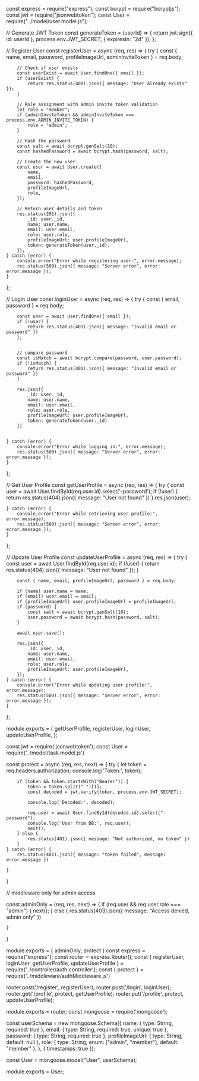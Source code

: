 const express = require("express");
const bcrypt = require("bcryptjs");
const jwt = require("jsonwebtoken");
const User = require("../model/user.model.js");

// Generate JWT Token
const generateToken = (userId) => {
    return jwt.sign({ id: userId }, process.env.JWT_SECRET, { expiresIn: "2d" });
};

// Register User
const registerUser = async (req, res) => {
    try {
        const { name, email, password, profileImageUrl, adminInviteToken } = req.body;

        // Check if user exists
        const userExist = await User.findOne({ email });
        if (userExist) {
            return res.status(400).json({ message: "User already exists" });
        }

        // Role assignment with admin invite token validation
        let role = "member";
        if (adminInviteToken && adminInviteToken === process.env.ADMIN_INVITE_TOKEN) {
            role = "admin";
        }

        // Hash the password
        const salt = await bcrypt.genSalt(10);
        const hashedPassword = await bcrypt.hash(password, salt);

        // Create the new user
        const user = await User.create({
            name,
            email,
            password: hashedPassword,
            profileImageUrl,
            role,
        });

        // Return user details and token
        res.status(201).json({
            _id: user._id,
            name: user.name,
            email: user.email,
            role: user.role,
            profileImageUrl: user.profileImageUrl,
            token: generateToken(user._id),
        });
    } catch (error) {
        console.error("Error while registering user:", error.message);
        res.status(500).json({ message: "Server error", error: error.message });
    }
};

// Login User 
const loginUser = async (req, res) => {
    try {
        const { email, password } = req.body;


        const user = await User.findOne({ email });
        if (!user) {
            return res.status(401).json({ message: "Invalid email or password" })
        };


        // compare password
        const isMatch = await bcrypt.compare(password, user.password);
        if (!isMatch) {
            return res.status(401).json({ message: "Invalid email or password" })
        }

        res.json({
            _id: user._id,
            name: user.name,
            email: user.email,
            role: user.role,
            profileImageUrl: user.profileImageUrl,
            token: generateToken(user._id)
        })


    } catch (error) {
        console.error("Error while logging in:", error.message);
        res.status(500).json({ message: "Server error", error: error.message });
    }
};

// Get User Profile 
const getUserProfile = async (req, res) => {
    try {
        const user = await User.findById(req.user.id).select('-password');
        if (!user) {
            return res.status(404).json({ message: "User not found" })
        }
        res.json(user);

    } catch (error) {
        console.error("Error while retrieving user profile:", error.message);
        res.status(500).json({ message: "Server error", error: error.message });
    }
};

// Update User Profile 
const updateUserProfile = async (req, res) => {
    try {
        const user = await User.findById(req.user.id);
        if (!user) {
            return res.status(404).json({ message: "User not found" });
        }

        const { name, email, profileImageUrl, password } = req.body;

        if (name) user.name = name;
        if (email) user.email = email;
        if (profileImageUrl) user.profileImageUrl = profileImageUrl;
        if (password) {
            const salt = await bcrypt.genSalt(10);
            user.password = await bcrypt.hash(password, salt);
        }

        await user.save();

        res.json({
            _id: user._id,
            name: user.name,
            email: user.email,
            role: user.role,
            profileImageUrl: user.profileImageUrl,
        });
    } catch (error) {
        console.error("Error while updating user profile:", error.message);
        res.status(500).json({ message: "Server error", error: error.message });
    }
};



module.exports = {
    getUserProfile,
    registerUser,
    loginUser,
    updateUserProfile,
};


const jwt = require('jsonwebtoken');
const User = require('../model/task.model.js')


const protect = async (req, res, next) => {
    try {
        let token = req.headers.authorization;
        console.log('Token:', token);

        if (token && token.startsWith("Bearer")) {
            token = token.split(" ")[1];
            const decoded = jwt.verify(token, process.env.JWT_SECRET);

            console.log('Decoded:', decoded);

            req.user = await User.findById(decoded.id).select("-password");
            console.log('User from DB:', req.user);
            next();
        } else {
            res.status(401).json({ message: "Not authorized, no token" })
        }
    } catch (error) {
        res.status(401).json({ message: "token failed", message: error.message })

    }
}

// middleware only for admin access

const adminOnly = (req, res, next) => {
    if (req.user && req.user.role === "admin") {
        next();
    } else {
        res.status(403).json({ message: "Access denied, admin only" })

    }
}


module.exports = { adminOnly, protect }
const express = require("express");
const router = express.Router();
const { registerUser, loginUser, getUserProfile, updateUserProfile } = require('../controller/auth.controller');
const { protect } = require('../middleware/authMiddleware.js')

router.post('/register', registerUser);
router.post('/login', loginUser);
router.get('/profile', protect, getUserProfile);
router.put('/profile', protect, updateUserProfile);


module.exports = router;
const mongoose = require('mongoose');

const userSchema = new mongoose.Schema({
    name: { type: String, required: true },
    email: { type: String, required: true, unique: true },
    password: { type: String, required: true },
    profileImageUrl: { type: String, default: null }, 
    role: { type: String, enum: ["admin", "member"], default: "member" }, 
}, 
{
    timestamps: true 
});


const User = mongoose.model("User", userSchema);

module.exports = User;